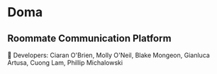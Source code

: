 # Doma
## Roommate Communication Platform   

:busts_in_silhouette: Developers: Ciaran O'Brien, Molly O'Neil, Blake Mongeon, Gianluca Artusa, Cuong Lam, Phillip Michalowski
